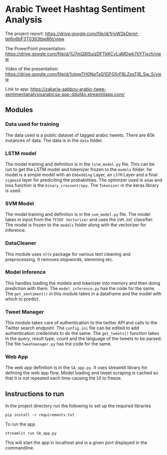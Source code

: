 # Arabic Tweet Hashtag Sentiment Analysis

The project report:
https://drive.google.com/file/d/1rjoW2kDerpI-tel6o6bF3T0393tbe86t/view

The PowerPoint presentation:
https://drive.google.com/file/d/1U7mQ8lSuizDFTkKCvLqMDwk7tiYTjxch/view

Video of the presentation:
https://drive.google.com/file/d/1utpwTH0NpTsQ1GFG5rF8LZpsTjB_Sw_5/view

Link to app:
https://zakaria-aabbou-arabic-twee-sentimentanalysisarabicsa-app-dduf4o.streamlitapp.com/


## Modules 
### Data used for training

The data used is a public dataset of tagged arabic tweets. There are 60k instances of data.
The data is in the `data` folder.
### LSTM model

The model training and definition is in the `lstm_model.py` file. 
This can be run to get the LSTM model and tokenizer frozen to the `models` folder. 
he model is a simple model with an `Embedding` Layer, an `LSTM` Layer and a final 
`sigmoid` layer for prediciting the probabilities. The optimizer used is `adam` and 
loss function is the `binary_crossentropy`. The `Tokenizer` in the keras library is used.

### SVM Model
The model training and definition is in the `svm_model.py` file.
The model takes in input from the `TFIDF Vectorizer` and uses the `SVM.SVC` classifier.
The model is frozen to the `models` folder along with the vectorizer for inference.

### DataCleaner

This module uses `nltk` package for various text cleaning and preprocessing. It removes stopwords, stemming etc.

### Model Inference

This handles loading the models and tokenizer into memory and then doing prediction with them.
The `model_inference.py` has the code for the same.
The `get_sentiment()` in this module takes in a dataframe and the model with which to predict.

### Tweet Manager

This module takes care of authentication to the twitter API and calls to the Twitter search endpoint.
The `config.ini` file can be edited to add authentication credentials to do the same. 
The `get_tweets()` function takes in the query, result type, count and the language of the tweets to be parsed.
The file `tweetmanager.py` has the code for the same.

### Web App

The web app definition is in the `SA_app.py`. It uses streamlit library for defining the web app flow. Model loading 
and tweet scraping is cached so that it is not repeated each time causing the UI to freeze.


## Instructions to run

In the project directory run the following to set up the required libraries

`pip install -r requirements.txt`

To run the app

`streamlit run SA_app.py`

This will start the app in localhost and in a given port displayed in the commandline.
